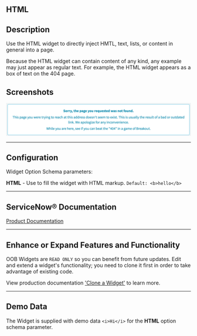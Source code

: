 ##  HTML

## Description

Use the HTML widget to directly inject HMTL, text, lists, or content in general into a page.

Because the HTML widget can contain content of any kind, any example may just appear as regular text. For example, the HTML widget appears as a box of text on the 404 page.

## Screenshots
![alt text](../images/HTMLWidget.png "HTML Widget")

---
## Configuration

Widget Option Schema parameters:

**HTML** - Use to fill the widget with HTML markup. `Default: <b>hello</b>`

---
## ServiceNow® Documentation
[Product Documentation](https://docs.servicenow.com/search?q=HTML+widget) 

---
## Enhance or Expand Features and Functionality

OOB Widgets are `READ ONLY` so you can benefit from future updates. Edit and extend a widget's functionality; you need to clone it first in order to take advantage of existing code.

View production documentation ['Clone a Widget'](https://docs.servicenow.com/search?q=Clone+a+Widget) to learn more.


---
## Demo Data

The Widget is supplied with demo data ```<i>Hi</i>``` for the **HTML** option schema parameter.
